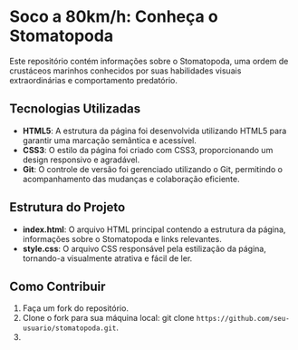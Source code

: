 # Soco a 80km/h: Conheça o Stomatopoda

Este repositório contém informações sobre o Stomatopoda, uma ordem de crustáceos marinhos conhecidos por suas habilidades visuais extraordinárias e comportamento predatório.

## Tecnologias Utilizadas

- **HTML5**: A estrutura da página foi desenvolvida utilizando HTML5 para garantir uma marcação semântica e acessível.
- **CSS3**: O estilo da página foi criado com CSS3, proporcionando um design responsivo e agradável.
- **Git**: O controle de versão foi gerenciado utilizando o Git, permitindo o acompanhamento das mudanças e colaboração eficiente.

## Estrutura do Projeto
- **index.html**: O arquivo HTML principal contendo a estrutura da página, informações sobre o Stomatopoda e links relevantes.
- **style.css**: O arquivo CSS responsável pela estilização da página, tornando-a visualmente atrativa e fácil de ler.

## Como Contribuir
1. Faça um fork do repositório.
2. Clone o fork para sua máquina local: git clone `https://github.com/seu-usuario/stomatopoda.git`.
3. 
